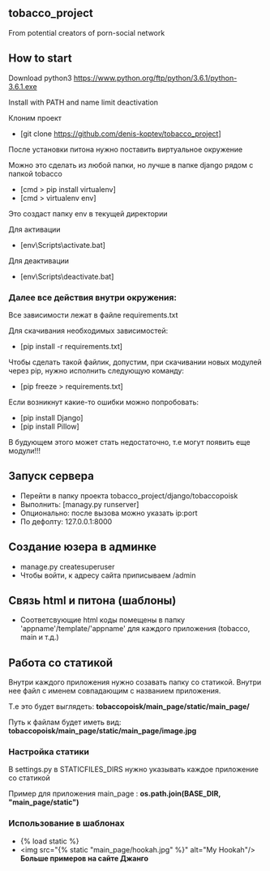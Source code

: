 ## tobacco_project

From potential creators of porn-social network


## How to start

Download python3 https://www.python.org/ftp/python/3.6.1/python-3.6.1.exe

Install with PATH and name limit deactivation

Клоним проект
* [git clone https://github.com/denis-koptev/tobacco_project]

После установки питона нужно поставить виртуальное окружение

Можно это сделать из любой папки, но лучше в папке django рядом с папкой tobacco
* [cmd > pip install virtualenv]
* [cmd > virtualenv env]

Это создаст папку env в текущей директории

Для активации 	
* [env\Scripts\activate.bat]

Для деактивации 
* [env\Scripts\deactivate.bat]

### Далее все действия внутри окружения:

Все зависимости лежат в файле requirements.txt

Для скачивания необходимых зависимостей:
* [pip install -r requirements.txt]
	
Чтобы сделать такой файлик, допустим, при скачивании новых модулей через pip, нужно исполнить следующую команду:
* [pip freeze > requirements.txt]

Если возникнут какие-то ошибки можно попробовать:
* [pip install Django]
* [pip install Pillow]

В будующем этого может стать недостаточно, т.е могут появить еще модули!!!

## Запуск сервера

* Перейти в папку проекта tobacco_project/django/tobaccopoisk
* Выполнить: [managy.py runserver]
* Опционально: после вызова можно указать ip:port
* По дефолту: 127.0.0.1:8000

## Создание юзера в админке

* manage.py createsuperuser
* Чтобы войти, к адресу сайта приписываем /admin

## Связь html и питона (шаблоны)

* Соответсвующие html коды помещены в папку
'appname'/template/'appname' для каждого приложения (tobacco, main и т.д.)

## Работа со статикой
Внутри каждого приложения нужно созавать папку со статикой. Внутри нее файл с именем совпадающим с названием приложения.

Т.е это будет выглядеть: **tobaccopoisk/main_page/static/main_page/**

Путь к файлам будет иметь вид: **tobaccopoisk/main_page/static/main_page/image.jpg**

### Настройка статики

В settings.py в STATICFILES_DIRS нужно указывать каждое приложение со статикой

Пример для приложения main_page : **os.path.join(BASE_DIR, "main_page/static")**
### Использование в шаблонах
* {% load static %}
* <img src="{% static "main_page/hookah.jpg" %}" alt="My Hookah"/>
**Больше примеров на сайте Джанго**
